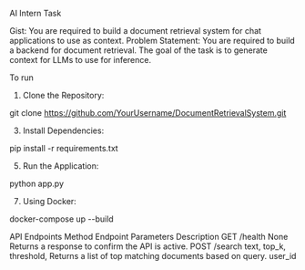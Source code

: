 AI Intern Task

Gist: You are required to build a document retrieval system for chat applications to use as context.
Problem Statement: You are required to build a backend for document retrieval. The goal of the task is
to generate context for LLMs to use for inference.

To run
1. Clone the Repository:

git clone https://github.com/YourUsername/DocumentRetrievalSystem.git

3. Install Dependencies:
   
pip install -r requirements.txt

5. Run the Application:
   
python app.py

7. Using Docker:
   
docker-compose up --build

API Endpoints
Method	    Endpoint	               Parameters	                                                     Description
GET	        /health	                   None	                                          Returns a response to confirm the API is active.
POST	      /search          	text, top_k, threshold,                                 Returns a list of top matching documents based on query.
                                      user_id	
